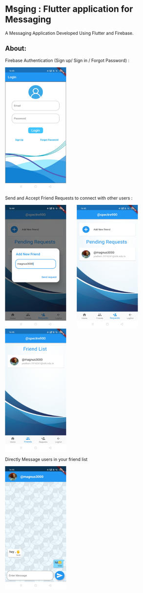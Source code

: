 # Msging : Flutter application for Messaging

A Messaging Application Developed Using Flutter and Firebase.

## About:

Firebase Authentication (Sign up/ Sign in / Forgot Password) :

<img src="https://github.com/spectre900/Msging/blob/master/samples/login_in.jpeg" height="400" width="200"> 

Send and Accept Friend Requests to connect with other users :

<img src="https://github.com/spectre900/Msging/blob/master/samples/send_requests.jpeg" height="400" width="200">&nbsp;&nbsp;&nbsp;&nbsp;&nbsp;&nbsp;&nbsp;&nbsp; <img src="https://github.com/spectre900/Msging/blob/master/samples/pending_requests.jpeg" height="400" width="200">&nbsp;&nbsp;&nbsp;&nbsp;&nbsp;&nbsp;&nbsp;&nbsp;<img src="https://github.com/spectre900/Msging/blob/master/samples/friend_list.jpeg" height="400" width="200">

Directly Message users in your friend list

<img src="https://github.com/spectre900/Msging/blob/master/samples/chat.jpeg" height="400" width="200">
